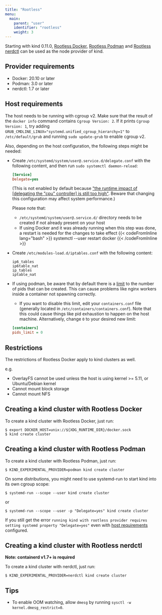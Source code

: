 ```yaml
---
title: "Rootless"
menu:
  main:
    parent: "user"
    identifier: "rootless"
    weight: 3
---
```

Starting with kind 0.11.0, [Rootless Docker](https://docs.docker.com/go/rootless/), [Rootless Podman](https://github.com/containers/podman/blob/main/docs/tutorials/rootless_tutorial.md) and [Rootless nerdctl](https://github.com/containerd/nerdctl/blob/main/docs/rootless.md) can be used as the node provider of kind.

## Provider requirements
- Docker: 20.10 or later
- Podman: 3.0 or later
- nerdctl: 1.7 or later

## Host requirements
The host needs to be running with cgroup v2.
Make sure that the result of the `docker info` command contains `Cgroup Version: 2`.
If it prints `Cgroup Version: 1`, try adding `GRUB_CMDLINE_LINUX="systemd.unified_cgroup_hierarchy=1"` to `/etc/default/grub` and
running `sudo update-grub` to enable cgroup v2.

Also, depending on the host configuration, the following steps might be needed:

- Create `/etc/systemd/system/user@.service.d/delegate.conf` with the following content, and then run `sudo systemctl daemon-reload`:

  ```ini
  [Service]
  Delegate=yes
  ```

  (This is not enabled by default because ["the runtime impact of
  [delegating the "cpu" controller] is still too
  high"](https://lists.fedoraproject.org/archives/list/devel@lists.fedoraproject.org/thread/ZMKLS7SHMRJLJ57NZCYPBAQ3UOYULV65/).
  Beware that changing this configuration may affect system
  performance.)

  Please note that:

  - `/etc/systemd/system/user@.service.d/` directory needs to be created if not already present on your host
  - If using Docker and it was already running when this step was done, a restart is needed for the changes to take
    effect
      {{< codeFromInline lang="bash" >}}
      systemctl --user restart docker
      {{< /codeFromInline >}}

- Create `/etc/modules-load.d/iptables.conf` with the following content:

  ```
  ip6_tables
  ip6table_nat
  ip_tables
  iptable_nat
  ```

- If using podman, be aware that by default there is a [limit](https://docs.podman.io/en/v4.3/markdown/options/pids-limit.html#pids-limit-limit) to the number of pids that can be created. This can cause problems like nginx workers inside a container not spawning correctly.
    - If you want to disable this limit, edit your `containers.conf` file (generally located in `/etc/containers/containers.conf`). Note that this could cause things like pid exhaustion to happen on the host machine. Alternatively, change `0` to your desired new limit:

    ```ini
    [containers]
    pids_limit = 0
    ```

## Restrictions

The restrictions of Rootless Docker apply to kind clusters as well.

e.g.
- OverlayFS cannot be used unless the host is using kernel >= 5.11, or Ubuntu/Debian kernel
- Cannot mount block storage
- Cannot mount NFS

## Creating a kind cluster with Rootless Docker

To create a kind cluster with Rootless Docker, just run:
```console
$ export DOCKER_HOST=unix://${XDG_RUNTIME_DIR}/docker.sock
$ kind create cluster
```

## Creating a kind cluster with Rootless Podman

To create a kind cluster with Rootless Podman, just run:
```console
$ KIND_EXPERIMENTAL_PROVIDER=podman kind create cluster
```

On some distributions, you might need to use systemd-run to start kind into its own cgroup scope:
```console
$ systemd-run --scope --user kind create cluster
```

or

```console
$ systemd-run --scope --user -p "Delegate=yes" kind create cluster
```

If you still get the error `running kind with rootless provider requires setting systemd property "Delegate=yes"` even with [host requirements](#host-requirements) configured.

## Creating a kind cluster with Rootless nerdctl

**Note: containerd v1.7+ is required**

To create a kind cluster with nerdctl, just run:
```console
$ KIND_EXPERIMENTAL_PROVIDER=nerdctl kind create cluster
```

## Tips
- To enable OOM watching, allow `dmesg` by running `sysctl -w kernel.dmesg_restrict=0`.
